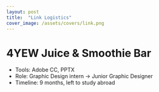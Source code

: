 ```yaml
---
layout: post
title:  "Link Logistics"
cover_image: /assets/covers/link.png
---
```


# 4YEW Juice & Smoothie Bar

- Tools: Adobe CC, PPTX
- Role: Graphic Design intern → Junior Graphic Designer
- Timeline: 9 months, left to study abroad